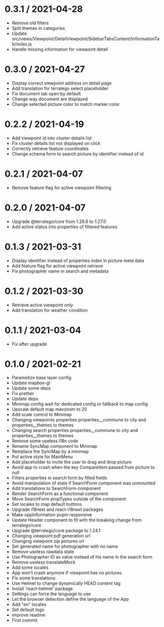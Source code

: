 
0.3.1 / 2021-04-28
==================

  * Remove old filters
  * Split themes in categories
  * Update src/views/Viewpoint/DetailViewpoint/SidebarTabsContent/InformationTab/index.js
  * Handle missing information for viewpoint detail

0.3.0 / 2021-04-27
==================

  * Display correct viewpoint address on detail page
  * Add translation for terralego select placeholder
  * Fix document tab open by default
  * Change way document are displayed
  * Change selected picture color to match marker color

0.2.2 / 2021-04-19
==================

  * Add viewpoint id into cluster details list
  * Fix cluster details list not displayed on click
  * Correctly retrieve feature coordinates
  * Change schema form to search picture by identifier instead of id

0.2.1 / 2021-04-07
==================

  * Remove feature flag for active viewpoint filtering

0.2.0 / 2021-04-07
==================

  * Upgrade @terralego/core from 1.26.6 to 1.27.0
  * Add active status into properties of filtered features

0.1.3 / 2021-03-31
==================

  * Display identifier instead of properties index in picture meta data
  * Add feature flag for active viewpoint retrieve
  * Fix photographer name in search and metadata

0.1.2 / 2021-03-30
==================

  * Retrieve active viewpoint only
  * Add translation for weather condition

0.1.1 / 2021-03-04
==================

  * Fix after upgrade


0.1.0 / 2021-02-21
==================

  * Parametize base layer config
  * Update mapbox-gl
  * Update some deps
  * Fix prettier
  * Update deps
  * Minimap config wait for dedicated config or fallback to map config
  * Upscale default map maxzoom to 20
  * Add scale control to Minimap
  * Changing viewpoints properties properties__commune to city and properties__themes to themes
  * Changing search properties properties__commune to city and properties__themes to themes
  * Remove some useless i18n code
  * Rename SyncMap component to Minimap
  * Remplace the SyncMap by a minimap
  * Put active style for MainMenu
  * Add placeholder to invite the user to drag and drop picture
  * Avoid app to crash when the key CompareItem passed from picture to null
  * Filters properties in search form by filled fields
  * Avoid manipulation of state if SearchForm component was unmounted
  * Add translations to SearchForm component
  * Render SearchForm as a functional component
  * Move SearchForm propTypes outside of the component
  * Set locales to map default buttons
  * Upgrade i18next and react-i18next packages
  * Make oppInformation popin responsive
  * Update Header component to fit with the breaking change from terralego/core
  * Upgrade @terralego/core package to 1.24.1
  * Changing viewpoint pdf generation url
  * Changing viewpoint zip pictures url
  * Set generated name for photographer with no name
  * Remove useless rawdata state
  * Use Photographer ID as value instead of his name in the search form
  * Remove useless translateMock
  * Add some locales
  * App won't crash anymore if viewpoint has no pictures
  * Fix some translations
  * Use Helmet to change dynamically HEAD content tag
  * Install 'react-helmet' package
  * Settings can force the language to use
  * Let the browser detection define the language of the App
  * Add "en" locales
  * Set default logo
  * improve readme
  * First commit
